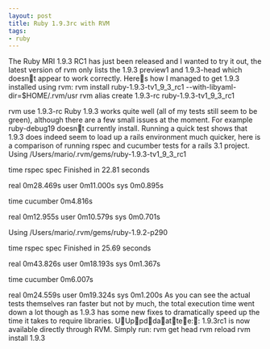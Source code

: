 ```yaml
---
layout: post
title: Ruby 1.9.3rc with RVM
tags:
- ruby
---
```

The Ruby MRI 1.9.3 RC1 has just been released and I wanted to try it out, the
latest version of rvm only lists the 1.9.3 preview1 and 1.9.3-head which
doesnt appear to work correctly. Heres how I managed to get 1.9.3 installed
using rvm:
rvm install ruby-1.9.3-tv1_9_3_rc1 --with-libyaml-dir=$HOME/.rvm/usr
rvm alias create 1.9.3-rc ruby-1.9.3-tv1_9_3_rc1

rvm use 1.9.3-rc
Ruby 1.9.3 works quite well (all of my tests still seem to be green), although
there are a few small issues at the moment. For example ruby-debug19 doesnt
currently install.
Running a quick test shows that 1.9.3 does indeed seem to load up a rails
environment much quicker, here is a comparison of running rspec and cucumber
tests for a rails 3.1 project.
Using /Users/mario/.rvm/gems/ruby-1.9.3-tv1_9_3_rc1

time rspec spec
Finished in 22.81 seconds

real	0m28.469s
user	0m11.000s
sys	0m0.895s

time cucumber
0m4.816s

real	0m12.955s
user	0m10.579s
sys	0m0.701s

Using /Users/mario/.rvm/gems/ruby-1.9.2-p290

time rspec spec
Finished in 25.69 seconds

real	0m43.826s
user	0m18.193s
sys	0m1.367s

time cucumber
0m6.007s

real	0m24.559s
user	0m19.324s
sys	0m1.200s
As you can see the actual tests themselves ran faster but not by much, the
total execution time went down a lot though as 1.9.3 has some new fixes to
dramatically speed up the time it takes to require libraries.
UUppddaattee:: 1.9.3rc1 is now available directly through RVM. Simply run:
rvm get head
rvm reload
rvm install 1.9.3
